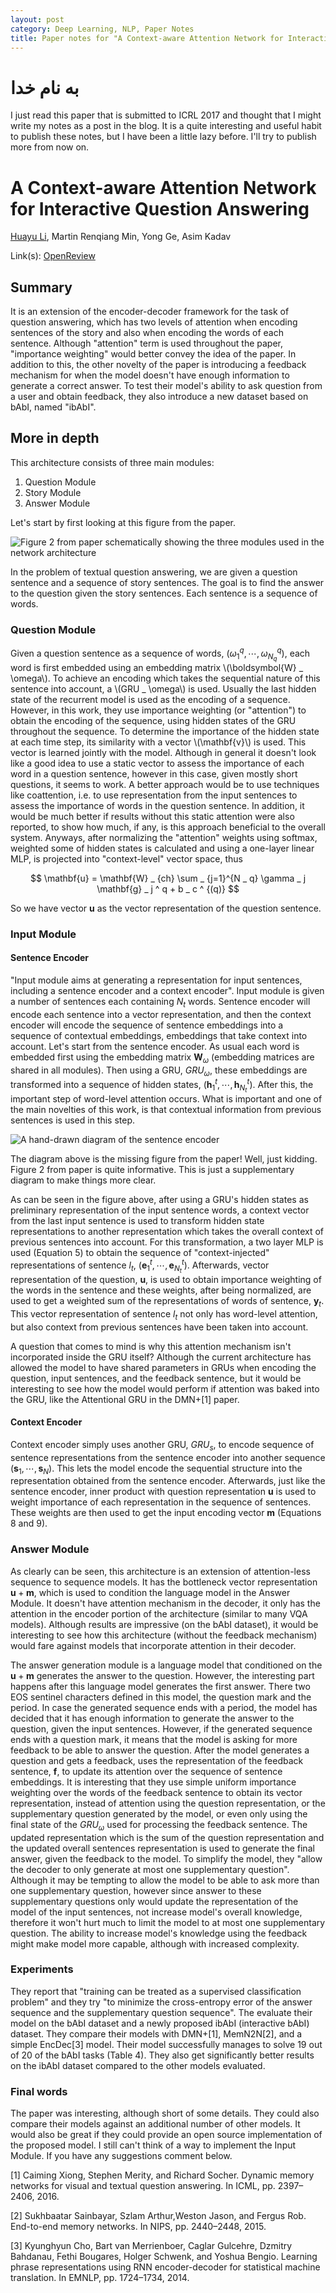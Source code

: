 ```yaml
---
layout: post
category: Deep Learning, NLP, Paper Notes
title: Paper notes for "A Context-aware Attention Network for Interactive Question Answering"
---
```

به نام خدا
===========

I just read this paper that is submitted to ICRL 2017 and thought that I might write my notes as a post in the blog. It is a quite interesting and useful habit to publish these notes, but I have been a little lazy before. I'll try to publish more from now on.

# A Context-aware Attention Network for Interactive Question Answering
[Huayu Li](http://webpages.uncc.edu/~hli38/), Martin Renqiang Min, Yong Ge, Asim Kadav

Link(s): [OpenReview](https://openreview.net/forum?id=SkyQWDcex)

## Summary
It is an extension of the encoder-decoder framework for the task of question answering, which has two levels of attention when encoding sentences of the story and also when encoding the words of each sentence. Although "attention" term is used throughout the paper, "importance weighting" would better convey the idea of the paper. In addition to this, the other novelty of the paper is introducing a feedback mechanism for when the model doesn't have enough information to generate a correct answer. To test their model's ability to ask question from a user and obtain feedback, they also introduce a new dataset based on bAbI, named "ibAbI".

## More in depth

This architecture consists of three main modules:

1. Question Module
2. Story Module
3. Answer Module

Let's start by first looking at this figure from the paper.

![Figure 2 from paper schematically showing the three modules used in the network architecture](/stylesheets/images/iqa-figure2.png)

In the problem of textual question answering, we are given a question sentence and a sequence of story sentences. The goal is to find the answer to the question given the story sentences. Each sentence is a sequence of words.

### Question Module
Given a question sentence as a sequence of words, $(\omega^q _ 1,\cdots,\omega _ {N _ q}^q)$, each word is first embedded using an embedding matrix \\(\boldsymbol{W} _ \omega\\). To achieve an encoding which takes the sequential nature of this sentence into account, a \\(GRU _ \omega\\) is used. Usually the last hidden state of the recurrent model is used as the encoding of a sequence. However, in this work, they use importance weighting (or "attention") to obtain the encoding of the sequence, using hidden states of the GRU throughout the sequence. To determine the importance of the hidden state at each time step, its similarity with a vector \\(\mathbf{v}\\) is used. This vector is learned jointly with the model. Although in general it doesn't look like a good idea to use a static vector to assess the importance of each word in a question sentence, however in this case, given mostly short questions, it seems to work. A better approach would be to use techniques like coattention, i.e. to use representation from the input sentences to assess the importance of words in the question sentence. In addition, it would be much better if results without this static attention were also reported, to show how much, if any, is this approach beneficial to the overall system. Anyways, after normalizing the "attention" weights using softmax, weighted some of hidden states is calculated and using a one-layer linear MLP, is projected into "context-level" vector space, thus

$$ \mathbf{u} = \mathbf{W} _ {ch} \sum _ {j=1}^{N _ q} \gamma _ j \mathbf{g} _ j ^ q + b _ c ^ {(q)} $$

So we have vector $\mathbf{u}$ as the vector representation of the question sentence.

### Input Module
#### **Sentence Encoder**
"Input module aims at generating a representation for input sentences, including a sentence encoder
and a context encoder". Input module is given a number of sentences each containing $N _ t$ words. Sentence encoder will encode each sentence into a vector representation, and then the context encoder will encode the sequence of sentence embeddings into a sequence of contextual embeddings, embeddings that take context into account. Let's start from the sentence encoder. As usual each word is embedded first using the embedding matrix $\boldsymbol{W} _ \omega$ (embedding matrices are shared in all modules). Then using a GRU, $GRU _ \omega$, these embeddings are transformed into a sequence of hidden states, $(\mathbf{h} ^ t _ 1, \cdots, \mathbf{h} ^ t _ {N _ t}).$ After this, the important step of word-level attention occurs. What is important and one of the main novelties of this work, is that contextual information from previous sentences is used in this step. 

![A hand-drawn diagram of the sentence encoder](/stylesheets/images/sentence-enc-iqa.png)

The diagram above is the missing figure from the paper! Well, just kidding. Figure 2 from paper is quite informative. This is just a supplementary diagram to make things more clear.

As can be seen in the figure above, after using a GRU's hidden states as preliminary representation of the input sentence words, a context vector from the last input sentence is used to transform hidden state representations to another representation which takes the overall context of previous sentences into account. For this transformation, a two layer MLP is used (Equation 5) to obtain the sequence of "context-injected" representations of sentence $l _ t$, $(\mathbf{e} ^ t _ 1, \cdots, \mathbf{e} ^ t _ {N _ t})$. Afterwards, vector representation of the question, $\mathbf{u}$, is used to obtain importance weighting of the words in the sentence and these weights, after being normalized, are used to get a weighted sum of the representations of words of sentence, $\mathbf{y} _ t$. This vector representation of sentence $l _ t$ not only has word-level attention, but also context from previous sentences have been taken into account.

A question that comes to mind is why this attention mechanism isn't incorporated inside the GRU itself? Although the current architecture has allowed the model to have shared parameters in GRUs when encoding the question, input sentences, and the feedback sentence, but it would be interesting to see how the model would perform if attention was baked into the GRU, like the Attentional GRU in the DMN+[1] paper.

#### **Context Encoder**
Context encoder simply uses another GRU, $GRU _ s$, to encode sequence of sentence representations from the sentence encoder into another sequence $(\mathbf{s} _ 1, \cdots, \mathbf{s} _ N)$. This lets the model encode the sequential structure into the representation obtained from the sentence encoder. Afterwards, just like the sentence encoder, inner product with question representation $\mathbf{u}$ is used to weight importance of each representation in the sequence of sentences. These weights are then used to get the input encoding vector $\mathbf{m}$ (Equations 8 and 9).

### Answer Module
As clearly can be seen, this architecture is an extension of attention-less sequence to sequence models. It has the bottleneck vector representation $\mathbf{u} + \mathbf{m}$, which is used to condition the language model in the Answer Module. It doesn't have attention mechanism in the decoder, it only has the attention in the encoder portion of the architecture (similar to many VQA models). Although results are impressive (on the bAbI dataset), it would be interesting to see how this architecture (without the feedback mechanism) would fare against models that incorporate attention in their decoder.

The answer generation module is a language model that conditioned on the $\mathbf{u} + \mathbf{m}$ generates the answer to the question. However, the interesting part happens after this language model generates the first answer. There two EOS sentinel characters defined in this model, the question mark and the period. In case the generated sequence ends with a period, the model has decided that it has enough information to generate the answer to the question, given the input sentences. However, if the generated sequence ends with a question mark, it means that the model is asking for more feedback to be able to answer the question. After the model generates a question and gets a feedback, uses the representation of the feedback sentence, $\mathbf{f}$, to update its attention over the sequence of sentence embeddings. It is interesting that they use simple uniform importance weighting over the words of the feedback sentence to obtain its vector representation, instead of attention using the question representation, or the supplementary question generated by the model, or even only using the final state of the $GRU _ \omega$ used for processing the feedback sentence. The updated representation which is the sum of the question representation and the updated overall sentences representation is used to generate the final answer, given the feedback to the model. To simplify the model, they "allow the decoder to only generate at most one supplementary question". Although it may be tempting to allow the model to be able to ask more than one supplementary question, however since answer to these supplementary questions only would update the representation of the model of the input sentences, not increase model's overall knowledge, therefore it won't hurt much to limit the model to at most one supplementary question. The ability to increase model's knowledge using the feedback might make model more capable, although with increased complexity.

### Experiments
They report that "training can be treated as a supervised classification problem" and they try "to minimize the cross-entropy error of
the answer sequence and the supplementary question sequence". 
The evaluate their model on the bAbI dataset and a newly proposed ibAbI (interactive bAbI) dataset. They compare their models with DMN+[1], MemN2N[2], and a simple EncDec[3] model. Their model successfully manages to solve 19 out of 20 of the bAbI tasks (Table 4). They also get significantly better results on the ibAbI dataset compared to the other models evaluated. 

### Final words
The paper was interesting, although short of some details. They could also compare their models against an additional number of other models. It would also be great if they could provide an open source implementation of the proposed model. I still can't think of a way to implement the Input Module. If you have any suggestions comment below.


[1] Caiming Xiong, Stephen Merity, and Richard Socher. Dynamic memory networks for visual and textual question answering. In ICML, pp. 2397–2406, 2016.

[2] Sukhbaatar Sainbayar, Szlam Arthur,Weston Jason, and Fergus Rob. End-to-end memory networks. In NIPS, pp. 2440–2448, 2015.

[3] Kyunghyun Cho, Bart van Merrienboer, Caglar Gulcehre, Dzmitry Bahdanau, Fethi Bougares, Holger Schwenk, and Yoshua Bengio. Learning phrase representations using RNN encoder-decoder for statistical machine translation. In EMNLP, pp. 1724–1734, 2014.
